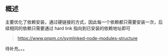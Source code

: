 ## 概述

主要优化了依赖安装，通过硬链接的方式，因此每一个依赖都只需要安装一次，后续相同的依赖只需要通过 hard link 指向到已安装的依赖地址即可

> https://www.pnpm.cn/symlinked-node-modules-structure

待补充。。。
